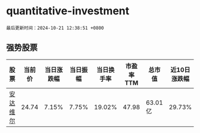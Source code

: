 # quantitative-investment

`最后更新时间：2024-10-21 12:38:51 +0800`

## 强势股票

|股票|当前价|当日涨跌幅|当日振幅|当日换手率|市盈率TTM|总市值|近10日涨跌幅|
|----|----|----|----|----|----|----|----|
|[安达维尔](https://xueqiu.com/S/SZ300719)|24.74|7.15%|7.75%|19.02%|47.98|63.01亿|29.73%|
